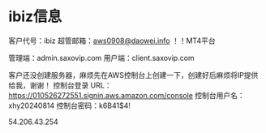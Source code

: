 # ibiz信息

客户代号：ibiz
超管邮箱：aws0908@daowei.info
！！MT4平台

管理端：admin.saxovip.com
用户端：client.saxovip.com

客户还没创建服务器，麻烦先在AWS控制台上创建一下，创建好后麻烦将IP提供给我，谢谢！
控制台登录 URL：https://010526272551.signin.aws.amazon.com/console
控制台用户名：xhy20240814
控制台密码：k6B41$4!

54.206.43.254